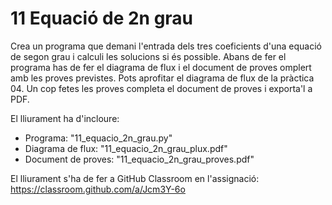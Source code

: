 # 11 Equació de 2n grau

Crea un programa que demani l'entrada dels tres coeficients d'una equació de segon grau i calculi les solucions si és possible. Abans de fer el programa has de fer el diagrama de flux i el document de proves omplert amb les proves previstes. Pots aprofitar el diagrama de flux de la pràctica 04. Un cop fetes les proves completa el document de proves i exporta'l a PDF.

El lliurament ha d'incloure:

- Programa: "11_equacio_2n_grau.py"
- Diagrama de flux: "11_equacio_2n_grau_plux.pdf"
- Document de proves: "11_equacio_2n_grau_proves.pdf"

El lliurament s'ha de fer a GitHub Classroom en l'assignació: https://classroom.github.com/a/Jcm3Y-6o
